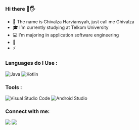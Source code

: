 ### Hi there 👋🖐
  
  
- 👦 The name is Ghivalza Harviansyah, just call me Ghivalza
- 🎓 I’m currently studying at Telkom University
- 💻 I’m majoring in application software engineering
- 🥅 
- ⚡ 
### Languages do I Use : 
<img src="https://img.icons8.com/color/48/000000/java-coffee-cup-logo--v2.png" title ="Java"/></a>
<img src="https://img.icons8.com/color/48/000000/kotlin.png" title="Kotlin"/></a>


### Tools :
 <img src="https://img.icons8.com/fluency/48/000000/visual-studio-code-2019.png" title = "Visual Studio Code" /></a>
 <img src="https://img.icons8.com/color/48/000000/android-studio--v2.png" title = "Android Studio" /></a>


### Connect with me:
[<img src="https://img.icons8.com/cute-clipart/48/000000/linkedin.png"/>](https://www.linkedin.com/in/ghivalza-harviansyah)
[<img src="https://img.icons8.com/cute-clipart/48/000000/instagram-new.png"/>](https://www.instagram.com/ghivalhrvnsyah/)

